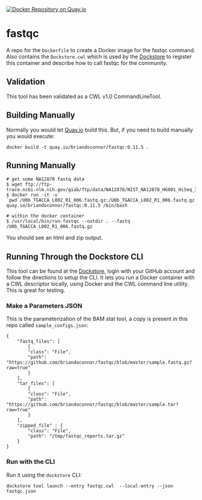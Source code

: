 [![Docker Repository on Quay.io](https://quay.io/repository/briandoconnor/fastqc/status "Docker Repository on Quay.io")](https://quay.io/repository/briandoconnor/fastqc)

# fastqc

A repo for the `Dockerfile` to create a Docker image for the fastqc command. Also contains the
`Dockstore.cwl` which is used by the [Dockstore](https://www.dockstore.org) to register
this container and describe how to call fastqc for the community.

## Validation

This tool has been validated as a CWL v1.0 CommandLineTool.

## Building Manually

Normally you would let [Quay.io](http://quay.io) build this.  But, if you need to build
manually you would execute:

    docker build -t quay.io/briandoconnor/fastqc:0.11.5 .

## Running Manually

```
# get some NA12878 fastq data
$ wget ftp://ftp-trace.ncbi.nlm.nih.gov/giab/ftp/data/NA12878/NIST_NA12878_HG001_HiSeq_300x/140313_D00360_0014_AH8GGVADXX/Project_RM8398/Sample_U0b/U0b_TGACCA_L002_R1_006.fastq.gz
$ docker run -it -v `pwd`/U0b_TGACCA_L002_R1_006.fastq.gz:/U0b_TGACCA_L002_R1_006.fastq.gz quay.io/briandoconnor/fastqc:0.11.5 /bin/bash

# within the docker container
$ /usr/local/bin/run-fastqc --outdir . --fastq /U0b_TGACCA_L002_R1_006.fastq.gz
```

You should see an html and zip output.

## Running Through the Dockstore CLI

This tool can be found at the [Dockstore](https://dockstore.org), login with your GitHub account and follow the directions to setup the CLI.  It lets you run a Docker container with a CWL descriptor locally, using Docker and the CWL command line utility.  This is great for testing.

### Make a Parameters JSON

This is the parameterization of the BAM stat tool, a copy is present in this repo called `sample_configs.json`:

```
{
    "fastq_files": [
        {
        "class": "File",
        "path": "https://github.com/briandoconnor/fastqc/blob/master/sample.fastq.gz?raw=true"
        }
    ],
    "tar_files": [
        {
        "class": "File",
        "path": "https://github.com/briandoconnor/fastqc/blob/master/sample.tar?raw=true"
        }
    ],
    "zipped_file" : {
        "class": "File",
        "path": "/tmp/fastqc_reports.tar.gz"
    }
}
```

### Run with the CLI

Run it using the `dockstore` CLI:

    dockstore tool launch --entry fastqc.cwl  --local-entry --json fastqc.json
